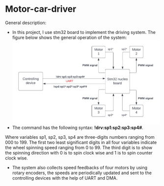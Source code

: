 # Motor-car-driver
General description:
- In this project, I use stm32 board to implement the driving system. The figure below shows the general operation of the system:
![plot](system_operation.png)
- The  command has the following syntax: **!drv:sp1:sp2:sp3:sp4#**.

Where variables sp1, sp2, sp3, sp4 are three-digits numbers ranging from 000 to 199. The first two least significant digits in all four variables indicate the wheel spinning speed ranging from 0 to 99. The third digit is to show the spinning direction with 0 is to spin clock wise and 1 is to spin counter clock wise.

- The system also collects speed feedbacks of four motors by using rotary encoders, the speeds are periodically updated and sent to the controlling devices with the help of UART and DMA.
